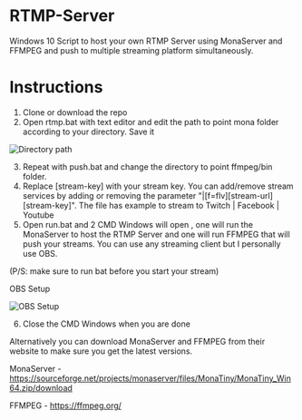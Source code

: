 # RTMP-Server
Windows 10 Script to host your own RTMP Server using MonaServer and FFMPEG and push to multiple streaming platform simultaneously. 

# Instructions
1. Clone or download the repo
2. Open rtmp.bat with text editor and edit the path to point mona folder according to your directory. Save it

![Directory path](https://user-images.githubusercontent.com/32030125/88929112-43af6f00-d2ac-11ea-83a3-fa478d785de9.png)

3. Repeat with push.bat and change the directory to point ffmpeg/bin folder.
4. Replace [stream-key] with your stream key. You can add/remove stream services by adding or removing the parameter "|[f=flv][stream-url][stream-key]". The file has example to stream to Twitch | Facebook | Youtube
5. Open run.bat and 2 CMD Windows will open , one will run the MonaServer to host the RTMP Server and one will run FFMPEG that will push your streams. You can use any streaming client but I personally use OBS.

(P/S: make sure to run bat before you start your stream)

OBS Setup 

![OBS Setup](https://user-images.githubusercontent.com/32030125/88931285-3778e100-d2af-11ea-94da-46aa14ece659.png)

6. Close the CMD Windows when you are done

Alternatively you can download MonaServer and FFMPEG from their website to make sure you get the latest versions.

MonaServer - https://sourceforge.net/projects/monaserver/files/MonaTiny/MonaTiny_Win64.zip/download

FFMPEG - https://ffmpeg.org/
